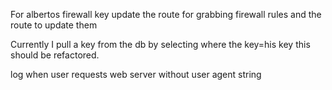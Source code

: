 For albertos firewall key update the route for grabbing firewall rules and the route to update them

Currently I pull a key from the db by selecting where the key=his key
this should be refactored.

log when user requests web server without user agent string
